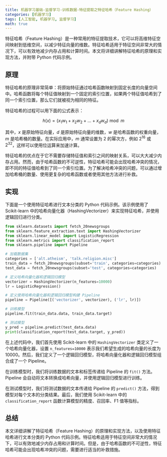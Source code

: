 ```yaml
---
title: 机器学习基础-监督学习-训练数据-特征提取之特征哈希（Feature Hashing）
categories: [机器学习]
tags: [人工智能, 机器学习, 监督学习]
math: true
---
```


特征哈希（Feature Hashing）是一种常用的特征提取技术，它可以将高维特征空间映射到低维空间，以减少特征向量的维数。特征哈希适用于特征空间非常大的情况下，可以有效地减少内存占用和计算时间。本文将详细讲解特征哈希的原理和实现方法，并附带 Python 代码示例。

## 原理

特征哈希的原理非常简单：将原始特征通过哈希函数映射到固定长度的向量空间中。哈希函数将每个特征值映射到一个固定的索引位置，如果两个特征值哈希到了同一个索引位置，那么它们就被视为相同的特征。

特征哈希的过程可以用下面的公式表示：

$$
h(x) = (x_1w_1 + x_2w_2 + ... + x_dw_d) \bmod m
$$

其中，$x$ 是原始特征向量，$d$ 是原始特征向量的维数，$w$ 是哈希函数的权重向量，$m$ 是哈希桶的数量。在实际应用中，$m$ 通常设置为 $2$ 的幂次方，例如 $2^{16}$ 或 $2^{32}$，这样可以使用位运算来加速计算。

特征哈希的优点在于它不需要存储特征值和索引之间的映射关系，可以大大减少内存占用。然而，由于哈希函数的不可逆性，特征哈希可能会出现哈希冲突的情况，即不同的特征值哈希到了同一个索引位置。为了解决哈希冲突的问题，可以通过增加哈希桶的数量、使用更复杂的哈希函数或者使用其他方法进行补救。

## 实现

下面是一个使用特征哈希进行文本分类的 Python 代码示例。该示例使用了 Scikit-learn 中的哈希向量化器（HashingVectorizer）来实现特征哈希，并使用逻辑回归进行分类。

```python
from sklearn.datasets import fetch_20newsgroups
from sklearn.feature_extraction.text import HashingVectorizer
from sklearn.linear_model import LogisticRegression
from sklearn.metrics import classification_report
from sklearn.pipeline import Pipeline

# 加载数据集
categories = ['alt.atheism', 'talk.religion.misc']
train_data = fetch_20newsgroups(subset='train', categories=categories)
test_data = fetch_20newsgroups(subset='test', categories=categories)

# 定义哈希向量化器和逻辑回归模型
vectorizer = HashingVectorizer(n_features=10000)
lr = LogisticRegression()

# 定义使用哈希向量化器和逻辑回归模型构建 Pipeline
pipeline = Pipeline([('vectorizer', vectorizer), ('lr', lr)])

# 训练模型
pipeline.fit(train_data.data, train_data.target)

# 测试模型
y_pred = pipeline.predict(test_data.data)
print(classification_report(test_data.target, y_pred))
```

在上述代码中，我们首先使用 Scikit-learn 中的 `HashingVectorizer` 类定义了一个哈希向量化器，设置 `n_features=10000` 表示我们希望生成的哈希向量的长度为 $10000$。然后，我们定义了一个逻辑回归模型，将哈希向量化器和逻辑回归模型组合成了一个 Pipeline。

在训练模型时，我们将训练数据的文本和标签传递给 Pipeline 的 `fit()` 方法。Pipeline 会自动将文本转换成哈希向量，并使用逻辑回归模型进行训练。

在测试模型时，我们将测试数据的文本传递给 Pipeline 的 `predict()` 方法，得到模型对每个文本的分类结果。最后，我们使用 Scikit-learn 中的 `classification_report` 函数计算模型的精度、召回率、F1 值等指标。

## 总结

本文详细讲解了特征哈希（Feature Hashing）的原理和实现方法，以及使用特征哈希进行文本分类的 Python 代码示例。特征哈希适用于特征空间非常大的情况下，可以有效地减少内存占用和计算时间。但是，由于哈希函数的不可逆性，特征哈希可能会出现哈希冲突的问题，需要进行适当的补救措施。
